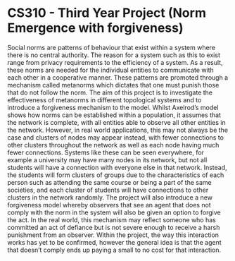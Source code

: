 # CS310 - Third Year Project (Norm Emergence with forgiveness)
Social norms are patterns of behaviour that exist within a system where there is no central authority. The reason for a system such as this to exist range from privacy requirements to the efficiency of a system. As a result, these norms are needed for the individual entities to communicate with each other in a cooperative manner. These patterns are promoted through a mechanism called metanorms which dictates that one must punish those that do not follow the norm. The aim of this project is to investigate the effectiveness of metanorms in different topological systems and to introduce a forgiveness mechanism to the model.
Whilst Axelrod’s model shows how norms can be established within a population, it assumes that the network is complete, with all entities able to observe all other entities in the network. However, in real world applications, this may not always be the case and clusters of nodes may appear instead, with fewer connections to other clusters throughout the network as well as each node having much fewer connections. Systems like these can be seen everywhere, for example a university may have many nodes in its network, but not all students will have a connection with everyone else in that network. Instead, the students will form clusters of groups due to the characteristics of each person such as attending the same course or being a part of the same societies, and each cluster of students will have connections to other clusters in the network randomly.
The project will also introduce a new forgiveness model whereby observers that see an agent that does not comply with the norm in the system will also be given an option to forgive the act. In the real world, this mechanism may reflect someone who has committed an act of defiance but is not severe enough to receive a harsh punishment from an observer. Within the project, the way this interaction works has yet to be confirmed, however the general idea is that the agent that doesn’t comply ends up paying a small to no cost for that interaction.
